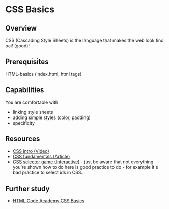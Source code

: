 # CSS Basics

## Overview
CSS (Cascading Style Sheets) is the language that makes the web look tino pai! (good)!

## Prerequisites
HTML-basics (index.html, html tags)

## Capabilities
You are comfortable with

- linking style sheets
- adding simple styles (color, padding)
- specificity

## Resources
- [CSS intro (Video)](/resources/css-intro-VIDEO/README.md)
- [CSS fundamentals (Article)](/resources/css-fundamentals-ARTICLE)
- [CSS selector game (Interactive)](http://flukeout.github.io/) - just be aware that not everything you're shown how to do here is good practice to do - for example it's bad practice to select ids in CSS...

## Further study
- [HTML Code Academy CSS Basics](https://www.codecademy.com/courses/web-beginner-en-TlhFi/0/1?curriculum_id=50579fb998b470000202dc8b)

